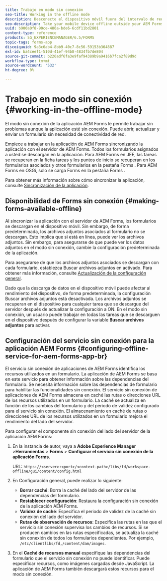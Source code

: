 ```yaml
---
title: Trabajo en modo sin conexión
seo-title: Working in the offline mode
description: Desconecte el dispositivo móvil fuera del intervalo de red de AEM Forms o en modo sin conexión y trabaje en la aplicación de AEM Forms
seo-description: Take your mobile device offline outside your AEM Forms network range or in a completely offline mode and work on the AEM Forms app
uuid: b900a0f8-90ce-486a-bde6-6cdf11bd2801
content-type: reference
products: SG_EXPERIENCEMANAGER/6.5/FORMS
topic-tags: forms-app
discoiquuid: 9a3c6ab4-8bb9-40c7-8c56-59153b364887
exl-id: ba4ceef1-510d-41ef-94b8-4834fb7de804
source-git-commit: b220adf6fa3e9faf94389b9a9416b7fca2f89d9d
workflow-type: tm+mt
source-wordcount: '532'
ht-degree: 0%

---
```


# Trabajo en modo sin conexión {#working-in-the-offline-mode}

El modo sin conexión de la aplicación AEM Forms le permite trabajar sin problemas aunque la aplicación esté sin conexión. Puede abrir, actualizar y enviar un formulario sin necesidad de conectividad de red.

Empiece a trabajar en la aplicación de AEM Forms sincronizando la aplicación con el servidor de AEM Forms. Todos los formularios asignados a usted se descargan en la aplicación. Para AEM Forms en JEE, las tareas se recuperan en la ficha tareas y los puntos de inicio se recuperan en los formularios asociados y otros formularios en la pestaña Forms . Para AEM Forms en OSGi, solo se carga Forms en la pestaña Forms .

Para obtener más información sobre cómo sincronizar la aplicación, consulte [Sincronización de la aplicación](/help/forms/using/sync-app.md).

## Disponibilidad de Forms sin conexión {#making-forms-available-offline}

Al sincronizar la aplicación con el servidor de AEM Forms, los formularios se descargan en el dispositivo móvil. Sin embargo, de forma predeterminada, los archivos adjuntos asociados al formulario no se descargan. Esto implica que si está en línea, puede ver los archivos adjuntos. Sin embargo, para asegurarse de que puede ver los datos adjuntos en el modo sin conexión, cambie la configuración predeterminada de la aplicación.

Para asegurarse de que los archivos adjuntos asociados se descargan con cada formulario, establezca Buscar archivos adjuntos en activado. Para obtener más información, consulte [Actualización de la configuración general](/help/forms/using/update-general-settings.md).

Dado que la descarga de datos en el dispositivo móvil puede afectar al rendimiento del dispositivo, de forma predeterminada, la configuración Buscar archivos adjuntos está desactivada. Los archivos adjuntos se recuperan en el dispositivo para cualquier tarea que se descargue del servidor después de actualizar la configuración a ON. En el modo sin conexión, un usuario puede trabajar en todas las tareas que se descarguen en el dispositivo después de configurar la variable **Buscar archivos adjuntos** para activar.

## Configuración del servicio sin conexión para la aplicación AEM Forms {#configuring-offline-service-for-aem-forms-app-br}

El servicio sin conexión de aplicaciones de AEM Forms identifica los recursos utilizados en un formulario. La aplicación de AEM Forms se basa en este servicio para obtener información sobre las dependencias del formulario. Se necesita información sobre las dependencias de formulario para habilitar las funcionalidades sin conexión. El servicio sin conexión de aplicaciones de AEM Forms almacena en caché las rutas o direcciones URL de los recursos utilizados en un formulario. La caché se actualiza en función de los cambios del formulario y del periodo de validez configurado para el servicio sin conexión. El almacenamiento en caché de rutas o direcciones URL de los recursos utilizados en un formulario mejora el rendimiento del lado del servidor.

Para configurar el componente sin conexión del lado del servidor de la aplicación AEM Forms:

1. En la instancia de autor, vaya a **Adobe Experience Manager** >**Herramientas** > **Forms** > **Configurar el servicio sin conexión de la aplicación Forms**.

   URL: `https://<server>:<port>/<context-path>/libs/fd/workspace-offline/gui/content/config.html`

1. En Configuración general, puede realizar lo siguiente:

   * **Borrar caché**: Borra la caché del lado del servidor de las dependencias del formulario.
   * **Restablecer configuración**: Restaura la configuración sin conexión de la aplicación AEM Forms.
   * **Validez de caché**: Especifica el periodo de validez de la caché sin conexión del lado del servidor.
   * **Rutas de observación de recursos**: Especifica las rutas en las que el servicio sin conexión supervisa los cambios de recursos. Si se producen cambios en las rutas especificadas, se actualiza la caché sin conexión de todos los formularios dependientes. Por ejemplo, `/etc/clientlibs/fd,/content/dam/images`.

1. En el **Caché de recursos manual** especifique las dependencias del formulario que el servicio sin conexión no puede identificar. Puede especificar recursos, como imágenes cargadas desde JavaScript. La aplicación de AEM Forms también descargará estos recursos para el modo sin conexión.
